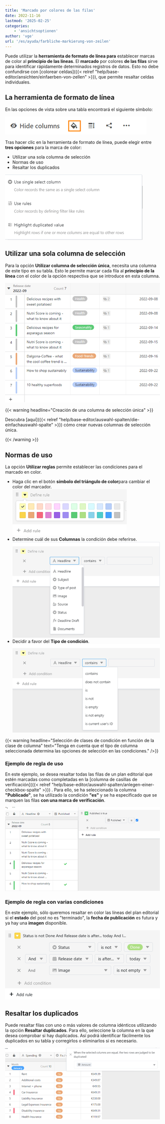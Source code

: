 ```yaml
---
title: 'Marcado por colores de las filas'
date: 2022-11-16
lastmod: '2025-02-25'
categories:
    - 'ansichtsoptionen'
author: 'vge'
url: '/es/ayuda/farbliche-markierung-von-zeilen'
---
```


Puede utilizar la **herramienta de formato de línea para** establecer marcas de color al **principio de las líneas**. El **marcado** por colores **de las filas** sirve para identificar rápidamente determinados registros de datos. Esto no debe confundirse con [colorear celdas]({{< relref "help/base-editor/ansichten/einfaerben-von-zellen" >}}), que permite resaltar celdas individuales.

## La herramienta de formato de línea

En las opciones de vista sobre una tabla encontrará el siguiente símbolo:

![Herramienta de marcado de colores](images/Farbliche-Markierung-von-Zellen-1.png)

Tras hacer clic en la herramienta de formato de línea, puede elegir entre **tres opciones** para la marca de color:

- Utilizar una sola columna de selección
- Normas de uso
- Resaltar los duplicados

![Marcación por colores de las celdas](images/Farbliche-Markierung-von-Zellen-2.png)

## Utilizar una sola columna de selección

Para la opción **Utilizar columna de selección única**, necesita una columna de este tipo en su tabla. Esto le permite marcar cada fila al **principio de la línea** con el color de la opción respectiva que se introduce en esta columna.

![Marcación por colores de las celdas](images/Farbliche-Markierung-von-Zellen-3.png)

{{< warning  headline="Creación de una columna de selección única" >}}

Descubra [aquí]({{< relref "help/base-editor/auswahl-spalten/die-einfachauswahl-spalte" >}}) cómo crear nuevas columnas de selección única.

{{< /warning >}}

## Normas de uso

La opción **Utilizar reglas** permite establecer las condiciones para el marcado en color.

- Haga clic en el botón **símbolo del triángulo de color**para cambiar el color del marcador.
  ![Marcación por colores de las celdas](images/Farbliche-Markierung-von-Zellen-5.png)
- Determine cuál de sus **Columnas** la condición debe referirse.
  ![Marcación por colores de las celdas](images/Farbliche-Markierung-von-Zellen-6.png)
- Decidir a favor del **Tipo de condición**.
  ![Marcación por colores de las celdas](images/Farbliche-Markierung-von-Zellen-7.png)

{{< warning  headline="Selección de clases de condición en función de la clase de columna"  text="Tenga en cuenta que el tipo de columna seleccionada determina las opciones de selección en las condiciones." />}}

### Ejemplo de regla de uso

En este ejemplo, se desea resaltar todas las filas de un plan editorial que estén marcadas como completadas en la [columna de casillas de verificación]({{< relref "help/base-editor/auswahl-spalten/anlegen-einer-checkbox-spalte" >}}) . Para ello, se ha seleccionado la columna **"Publicado"**, se ha utilizado la condición **"es"** y se ha especificado que se marquen las filas **con una marca de verificación**.

![Codificación por colores de las líneas](images/Farbliche-Markierung-von-Zellen-9.png)

### Ejemplo de regla con varias condiciones

En este ejemplo, sólo queremos resaltar en color las líneas del plan editorial si el **estado** del post no es "terminado", la **fecha de publicación** es futura y ya hay una **imagen** disponible.

![Norma con varias condiciones para el marcado de líneas coloreadas](images/Regel-mit-mehreren-Bedingungen-fuer-die-farbliche-Zeilenmarkierung.png)

## Resaltar los duplicados

Puede resaltar filas con uno o más valores de columna idénticos utilizando la opción **Resaltar duplicados**. Para ello, seleccione la columna en la que desea comprobar si hay duplicados. Así podrá identificar fácilmente los duplicados en su tabla y corregirlos o eliminarlos si es necesario.

![Resaltar en color las celdas duplicadas](images/Farbliche-Markierung-von-Zellen-9-1.png)
